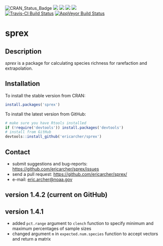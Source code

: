 ![CRAN_Status_Badge](http://www.r-pkg.org/badges/version/sprex?color=red)
![](http://cranlogs.r-pkg.org/badges/last-day/sprex?color=red)
![](http://cranlogs.r-pkg.org/badges/last-week/sprex?color=red)
![](http://cranlogs.r-pkg.org/badges/sprex?color=red)
![](http://cranlogs.r-pkg.org/badges/grand-total/sprex?color=red)  
[![Travis-CI Build Status](https://travis-ci.org/EricArcher/sprex.svg?branch=master)](https://travis-ci.org/EricArcher/sprex)
[![AppVeyor Build Status](https://ci.appveyor.com/api/projects/status/github/EricArcher/sprex?branch=master&svg=true)](https://ci.appveyor.com/project/EricArcher/sprex)
# sprex

## Description

*sprex* is a package for calculating species richness for rarefaction and extrapolation.

## Installation

To install the stable version from CRAN:

```r
install.packages('sprex')
```

To install the latest version from GitHub:

```r
# make sure you have Rtools installed
if (!require('devtools')) install.packages('devtools')
# install from GitHub
devtools::install_github('ericarcher/sprex')
```

## Contact

* submit suggestions and bug-reports: <https://github.com/ericarcher/sprex/issues>
* send a pull request: <https://github.com/ericarcher/sprex/>
* e-mail: <eric.archer@noaa.gov>

## version 1.4.2 (current on GitHub)

## version 1.4.1

* added `pct.range` argument to `clench` function to specify minimum and maximum percentages of sample sizes
* changed argument `m` in `expected.num.species` function to accept vectors and return a matrix